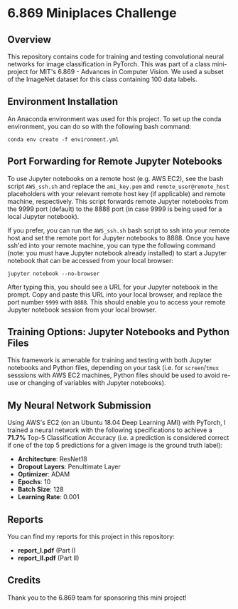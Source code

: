  # 6.869 Miniplaces Challenge
 ## Overview
 This repository contains code for training and testing convolutional neural networks for image classification in PyTorch.  This was part of a class mini-project for MIT's 6.869 - Advances in Computer Vision.  We used a subset of the ImageNet dataset for this class containing 100 data labels.
 
 ## Environment Installation
 An Anaconda environment was used for this project.  To set up the conda environment, you can do so with the following bash command:
 
 `conda env create -f environment.yml`
 
 ## Port Forwarding for Remote Jupyter Notebooks
 To use Jupyter notebooks on a remote host (e.g. AWS EC2), see the bash script `AWS_ssh.sh` and replace the `ami_key.pem` and `remote_user@remote_host` placeholders with your relevant remote host key (if applicable) and remote machine, respectively.  This script forwards remote Jupyter notebooks from the 9999 port (default) to the 8888 port (in case 9999 is being used for a local Jupyter notebook).  
 
 If you prefer, you can run the `AWS_ssh.sh` bash script to ssh into your remote host and set the remote port for Jupyter notebooks to 8888.  Once you have ssh'ed into your remote machine, you can type the following command (note: you must have Jupyter notebook already installed) to start a Jupyter notebook that can be accessed from your local browser:
 
 `jupyter notebook --no-browser`
 
 After typing this, you should see a URL for your Jupyter notebook in the prompt.  Copy and paste this URL into your local browser, and replace the port number `9999` with `8888`.  This should enable you to access your remote Jupyter notebook session from your local browser.
 
 
 ## Training Options: Jupyter Notebooks and Python Files
 This framework is amenable for training and testing with both Jupyter notebooks and Python files, depending on your task (i.e. for `screen`/`tmux` sesssions with AWS EC2 machines, Python files should be used to avoid re-use or changing of variables with Jupyter notebooks).
 
 ## My Neural Network Submission
 Using AWS's EC2 (on an Ubuntu 18.04 Deep Learning AMI) with PyTorch, I trained a neural network with the following specifications to achieve a **71.7%** Top-5 Classification Accuracy (i.e. a prediction is considered correct if one of the top 5 predictions for a given image is the ground truth label):
 
 * **Architecture**: ResNet18
 * **Dropout Layers**: Penultimate Layer
 * **Optimizer**: ADAM
 * **Epochs**: 10
 * **Batch Size**: 128
 * **Learning Rate**: 0.001
 
 ## Reports
 You can find my reports for this project in this repository:
 
 * **report_I.pdf** (Part I)
 * **report_II.pdf** (Part II)
 
## Credits
Thank you to the 6.869 team for sponsoring this mini project!

